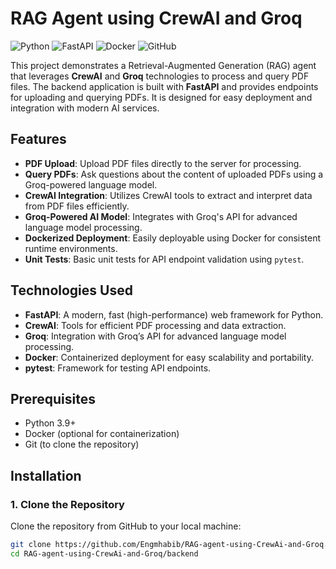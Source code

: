 # RAG Agent using CrewAI and Groq

![Python](https://img.shields.io/badge/Python-3.9%2B-blue)
![FastAPI](https://img.shields.io/badge/FastAPI-0.95.2-green)
![Docker](https://img.shields.io/badge/Docker-Supported-blue)
![GitHub](https://img.shields.io/github/license/Engmhabib/RAG-agent-using-CrewAi-and-Groq)

This project demonstrates a Retrieval-Augmented Generation (RAG) agent that leverages **CrewAI** and **Groq** technologies to process and query PDF files. The backend application is built with **FastAPI** and provides endpoints for uploading and querying PDFs. It is designed for easy deployment and integration with modern AI services.

## Features

- **PDF Upload**: Upload PDF files directly to the server for processing.
- **Query PDFs**: Ask questions about the content of uploaded PDFs using a Groq-powered language model.
- **CrewAI Integration**: Utilizes CrewAI tools to extract and interpret data from PDF files efficiently.
- **Groq-Powered AI Model**: Integrates with Groq's API for advanced language model processing.
- **Dockerized Deployment**: Easily deployable using Docker for consistent runtime environments.
- **Unit Tests**: Basic unit tests for API endpoint validation using `pytest`.

## Technologies Used

- **FastAPI**: A modern, fast (high-performance) web framework for Python.
- **CrewAI**: Tools for efficient PDF processing and data extraction.
- **Groq**: Integration with Groq’s API for advanced language model processing.
- **Docker**: Containerized deployment for easy scalability and portability.
- **pytest**: Framework for testing API endpoints.

## Prerequisites

- Python 3.9+
- Docker (optional for containerization)
- Git (to clone the repository)

## Installation

### 1. Clone the Repository

Clone the repository from GitHub to your local machine:

```bash
git clone https://github.com/Engmhabib/RAG-agent-using-CrewAi-and-Groq.git
cd RAG-agent-using-CrewAi-and-Groq/backend

